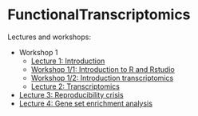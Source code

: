 # FunctionalTranscriptomics



Lectures and workshops:


 * Workshop 1
   * [Lecture 1: Introduction](Lectures/lecture_01_introduction/weiner_functional_transcriptomics_01.html)
   * [Workshop 1/1: Introduction to R and Rstudio](Workshops/workshop_1_1/weiner_functional_transcriptomics_workshop_1_1.html)
   * [Workshop 1/2: Introduction transcriptomics](Workshops/workshop_1_2/weiner_functional_transcriptomics_workshop_1_2.html)
   * [Lecture 2: Transcriptomics](Lectures/lecture_02_transcriptomics/weiner_functional_transcriptomics_02.html)
  * [Lecture 3: Reproducibility crisis](Lectures/lecture_03_reproducibility_crisis/weiner_reproducibility_crisis_03.html)
  * [Lecture 4: Gene set enrichment analysis](Lectures/lecture_04_gsea/weiner_gsea_04.html)
